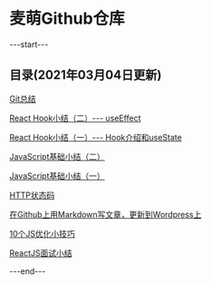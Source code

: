 # 麦萌Github仓库

---start---
## 目录(2021年03月04日更新)
[Git总结](http://www.jiadong.live/p/2020-03-04-Git/)

[React Hook小结（二）--- useEffect](http://www.jiadong.live/p/2020-03-03-ReactJS-Hook-2/)

[React Hook小结（一）--- Hook介绍和useState](http://www.jiadong.live/p/2020-03-01-ReactJS-Hook-1/)

[JavaScript基础小结（二）](http://www.jiadong.live/p/2020-02-22-JavaScript-Basic-2/)

[JavaScript基础小结（一）](http://www.jiadong.live/p/2020-02-22-JavaScript-Basic-1/)

[HTTP状态码](http://www.jiadong.live/p/2020-02-10-Http-Status-Code/)

[在Github上用Markdown写文章，更新到Wordpress上](http://www.jiadong.live/p/2020-02-04-md-git-wp/)

[10个JS优化小技巧](http://www.jiadong.live/p/2020-02-04-JS-Skills/)

[ReactJS面试小结](http://www.jiadong.live/p/2020-02-03-ReactJS-Interview/)

---end---

